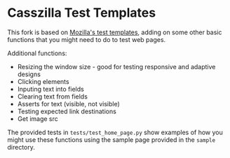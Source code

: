 Casszilla Test Templates
============================

This fork is based on [Mozilla's test templates](https://github.com/mozilla/mozwebqa-test-templates/), adding on some other basic functions that you might need to do to test web pages.

Additional functions:
* Resizing the window size - good for testing responsive and adaptive designs
* Clicking elements
* Inputing text into fields
* Clearing text from fields
* Asserts for text (visible, not visible)
* Testing expected link destinations
* Get image src

The provided tests in `tests/test_home_page.py` show examples of how you might use these functions using the sample page provided in the `sample` directory.
